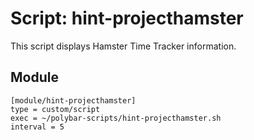 # Script: hint-projecthamster

This script displays Hamster Time Tracker information.


## Module

```
[module/hint-projecthamster]
type = custom/script
exec = ~/polybar-scripts/hint-projecthamster.sh
interval = 5
```
